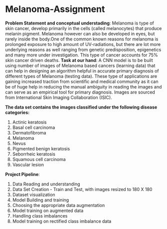 # Melanoma-Assignment
**Problem Statement and conceptual understading**: Melanoma is type of skin cancer, develop primarily in the cells (called melanocytes) that produce melanin pigment. Melanoma however can also be developed in eyes, but rarely inside the body.One of the common known reasons for melanoma is prolonged exposure to high amount of UV-radiations, but there are lot more underlying reasons as well ranging from genetic predisposition, epigenetics and many more under investigation. This type of cancer accounts for 75% skin cancer driven deaths. 
**Task at our hand**:  A CNN model is to be built using number of images of Melanoma based cancers (learning data) that can help in designing an algorithm helpful in accurate primary diagnosis of different types of Melanoma (testing data). These type of applications are gaining increased traction from scientific and medical community as it can be of huge help in reducing the manual ambiguity in reading the images and can serve as an empirical tool for primary diagnosis. Images are sourced from International Skin Imaging Collaboration (ISIC). 

**The data set contains the images classified under the following disease categories:**
1. Actinic keratosis
2. Basal cell carcinoma
3. Dermatofibroma
4. Melanoma
5. Nevus
6. Pigmented benign keratosis
7. Seborrheic keratosis
8. Squamous cell carcinoma
9. Vascular lesion

**Project Pipeline**: 
1. Data Reading and understanding
2. Data Set Creation - Train and Test, with images resized to 180 X 180
3. Dataset visualization
4. Model Building and training
5. Choosing the appropriate data augmentation
6. Model training on augmented data
7. Handling class imbalances
8. Model training on rectified class imbalance data
